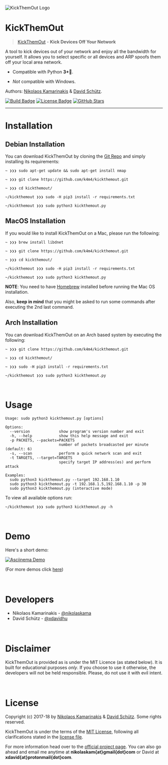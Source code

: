 ![KickThemOut Logo](http://nikolaskama.me/content/images/2017/02/kickthemout_small.png)

# KickThemOut

> [KickThemOut](https://nikolaskama.me/kickthemoutproject) - **Kick Devices Off Your Network**

A tool to kick devices out of your network and enjoy all the bandwidth for yourself.
It allows you to select specific or all devices and ARP spoofs them off your local area network.

- Compatible with Python **3+**🎉.

- *Not* compatible with Windows.

Authors: [Nikolaos Kamarinakis](mailto:nikolaskam@gmail.com) & [David Schütz](mailto:xdavid@protonmail.com).

[![Build Badge](https://travis-ci.org/k4m4/kickthemout.svg?branch=master)](https://travis-ci.org/k4m4/kickthemout)
[![License Badge](https://img.shields.io/badge/license-MIT-blue.svg)](https://github.com/k4m4/kickthemout/blob/master/LICENSE)
[![GitHub Stars](https://img.shields.io/github/stars/k4m4/kickthemout.svg)](https://github.com/k4m4/kickthemout/stargazers)
    
-------------

# Installation

## Debian Installation

You can download KickThemOut by cloning the [Git Repo](https://github.com/k4m4/kickthemout) and simply installing its requirements:

```
~ ❯❯❯ sudo apt-get update && sudo apt-get install nmap

~ ❯❯❯ git clone https://github.com/k4m4/kickthemout.git

~ ❯❯❯ cd kickthemout/

~/kickthemout ❯❯❯ sudo -H pip3 install -r requirements.txt

~/kickthemout ❯❯❯ sudo python3 kickthemout.py
```


## MacOS Installation

If you would like to install KickThemOut on a Mac, please run the following:

```
~ ❯❯❯ brew install libdnet

~ ❯❯❯ git clone https://github.com/k4m4/kickthemout.git

~ ❯❯❯ cd kickthemout/

~/kickthemout ❯❯❯ sudo -H pip3 install -r requirements.txt

~/kickthemout ❯❯❯ sudo python3 kickthemout.py
```

**NOTE**: You need to have [Homebrew](http://brew.sh/) installed before running the Mac OS installation. 

Also, **keep in mind** that you might be asked to run some commands after executing the 2nd last command.


## Arch Installation

You can download KickThemOut on an Arch based system by executing the following:

```
~ ❯❯❯ git clone https://github.com/k4m4/kickthemout.git

~ ❯❯❯ cd kickthemout/

~ ❯❯❯ sudo -H pip3 install -r requirements.txt

~/kickthemout ❯❯❯ sudo python3 kickthemout.py
```

<br/>

# Usage

```
Usage: sudo python3 kickthemout.py [options]

Options:
  --version             show program's version number and exit
  -h, --help            show this help message and exit
  -p PACKETS, --packets=PACKETS
                        number of packets broadcasted per minute (default: 6)
  -s, --scan            perform a quick network scan and exit
  -t TARGETS, --target=TARGETS
                        specify target IP address(es) and perform attack

Examples:
  sudo python3 kickthemout.py --target 192.168.1.10 
  sudo python3 kickthemout.py -t 192.168.1.5,192.168.1.10 -p 30
  sudo python3 kickthemout.py (interactive mode)
```

To view all available options run:

```
~/kickthemout ❯❯❯ sudo python3 kickthemout.py -h
```


<br/>

# Demo

Here's a short demo:

[![Asciinema Demo](https://nikolaskama.me/content/images/2017/01/kickthemout_asciinema.png)](https://asciinema.org/a/98200?autoplay=1&loop=1)

(For more demos click [here](https://asciinema.org/~k4m4))


<br/>

# Developers

* Nikolaos Kamarinakis - [@nikolaskama](https://twitter.com/nikolaskama)
* David Schütz - [@xdavidhu](https://twitter.com/xdavidhu)


<br/>

# Disclaimer

KickThemOut is provided as is under the MIT Licence (as stated below). 
It is built for educational purposes *only*. If you choose to use it otherwise, the developers will not be held responsible. Please, do not use it with evil intent.


<br/>

# License

Copyright (c) 2017-18 by [Nikolaos Kamarinakis](mailto:nikolaskam@gmail.com) & [David Schütz](mailto:xdavid@protonmail.com). Some rights reserved.

KickThemOut is under the terms of the [MIT License](https://www.tldrlegal.com/l/mit), following all clarifications stated in the [license file](https://raw.githubusercontent.com/k4m4/kickthemout/master/LICENSE).


For more information head over to the [official project page](https://nikolaskama.me/kickthemoutproject).
You can also go ahead and email me anytime at **nikolaskam{at}gmail{dot}com** or David at **xdavid{at}protonmail{dot}com**.